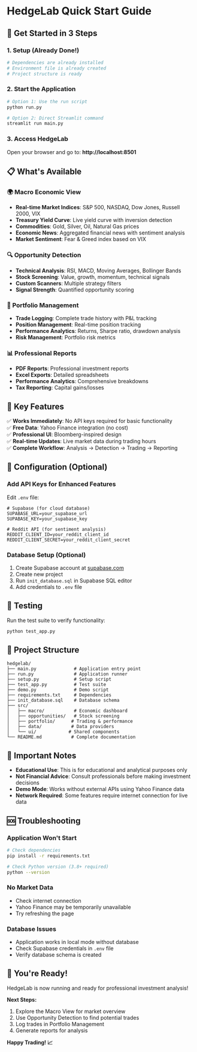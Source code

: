 # HedgeLab Quick Start Guide

## 🚀 Get Started in 3 Steps

### 1. Setup (Already Done!)
```bash
# Dependencies are already installed
# Environment file is already created
# Project structure is ready
```

### 2. Start the Application
```bash
# Option 1: Use the run script
python run.py

# Option 2: Direct Streamlit command
streamlit run main.py
```

### 3. Access HedgeLab
Open your browser and go to: **http://localhost:8501**

## 📋 What's Available

### 🌍 Macro Economic View
- **Real-time Market Indices**: S&P 500, NASDAQ, Dow Jones, Russell 2000, VIX
- **Treasury Yield Curve**: Live yield curve with inversion detection
- **Commodities**: Gold, Silver, Oil, Natural Gas prices
- **Economic News**: Aggregated financial news with sentiment analysis
- **Market Sentiment**: Fear & Greed index based on VIX

### 🔍 Opportunity Detection
- **Technical Analysis**: RSI, MACD, Moving Averages, Bollinger Bands
- **Stock Screening**: Value, growth, momentum, technical signals
- **Custom Scanners**: Multiple strategy filters
- **Signal Strength**: Quantified opportunity scoring

### 💼 Portfolio Management
- **Trade Logging**: Complete trade history with P&L tracking
- **Position Management**: Real-time position tracking
- **Performance Analytics**: Returns, Sharpe ratio, drawdown analysis
- **Risk Management**: Portfolio risk metrics

### 📊 Professional Reports
- **PDF Reports**: Professional investment reports
- **Excel Exports**: Detailed spreadsheets
- **Performance Analytics**: Comprehensive breakdowns
- **Tax Reporting**: Capital gains/losses

## 🎯 Key Features

✅ **Works Immediately**: No API keys required for basic functionality  
✅ **Free Data**: Yahoo Finance integration (no cost)  
✅ **Professional UI**: Bloomberg-inspired design  
✅ **Real-time Updates**: Live market data during trading hours  
✅ **Complete Workflow**: Analysis → Detection → Trading → Reporting  

## 🔧 Configuration (Optional)

### Add API Keys for Enhanced Features
Edit `.env` file:
```env
# Supabase (for cloud database)
SUPABASE_URL=your_supabase_url
SUPABASE_KEY=your_supabase_key

# Reddit API (for sentiment analysis)
REDDIT_CLIENT_ID=your_reddit_client_id
REDDIT_CLIENT_SECRET=your_reddit_client_secret
```

### Database Setup (Optional)
1. Create Supabase account at [supabase.com](https://supabase.com)
2. Create new project
3. Run `init_database.sql` in Supabase SQL editor
4. Add credentials to `.env` file

## 🧪 Testing

Run the test suite to verify functionality:
```bash
python test_app.py
```

## 📁 Project Structure
```
hedgelab/
├── main.py              # Application entry point
├── run.py               # Application runner
├── setup.py             # Setup script
├── test_app.py          # Test suite
├── demo.py              # Demo script
├── requirements.txt     # Dependencies
├── init_database.sql    # Database schema
├── src/
│   ├── macro/           # Economic dashboard
│   ├── opportunities/   # Stock screening
│   ├── portfolio/      # Trading & performance
│   ├── data/           # Data providers
│   └── ui/            # Shared components
└── README.md           # Complete documentation
```

## 🚨 Important Notes

- **Educational Use**: This is for educational and analytical purposes only
- **Not Financial Advice**: Consult professionals before making investment decisions
- **Demo Mode**: Works without external APIs using Yahoo Finance data
- **Network Required**: Some features require internet connection for live data

## 🆘 Troubleshooting

### Application Won't Start
```bash
# Check dependencies
pip install -r requirements.txt

# Check Python version (3.8+ required)
python --version
```

### No Market Data
- Check internet connection
- Yahoo Finance may be temporarily unavailable
- Try refreshing the page

### Database Issues
- Application works in local mode without database
- Check Supabase credentials in `.env` file
- Verify database schema is created

## 🎉 You're Ready!

HedgeLab is now running and ready for professional investment analysis!

**Next Steps:**
1. Explore the Macro View for market overview
2. Use Opportunity Detection to find potential trades
3. Log trades in Portfolio Management
4. Generate reports for analysis

**Happy Trading! 📈** 